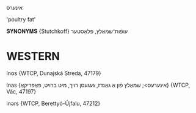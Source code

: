 אינערס

'poultry fat'

𝐒𝐘𝐍𝐎𝐍𝐘𝐌𝐒 {Stutchkoff}
עופֿות־שמאַלץ, פּלאָסטער

WESTERN
========

ínαs {WTCP, Dunajská Streda, 47179}

ɩ́nas {אינערעס>; שמאַלץ פֿון אַ גאַנדז, געגעסן רויך, מיט ברויט, פּאַפּריקאַ} {WTCP, Vác, 47197}

inərs {WTCP, Berettyó-Újfalu, 47212}
